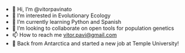 - 👋 Hi, I’m @vitorpavinato
- 👀 I’m interested in Evolutionary Ecology
- 🌱 I’m currently learning Python and Spanish
- 💞️ I’m looking to collaborate on open tools for population genetics
- 📫 How to reach me vitor.pavi@gmail.com
- :penguin: Back from Antarctica and started a new job at Temple University!

<!---
vitorpavinato/vitorpavinato is a ✨ special ✨ repository because its `README.md` (this file) appears on your GitHub profile.
You can click the Preview link to take a look at your changes.
--->
